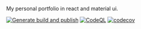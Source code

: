 My personal portfolio in react and material ui.

[![Generate build and publish](https://github.com/arshad-shah/Portfolio-v2/actions/workflows/publish.yml/badge.svg)](https://github.com/arshad-shah/Portfolio-v2/actions/workflows/publish.yml)
[![CodeQL](https://github.com/arshad-shah/portfolio-v2.0/actions/workflows/codeql-analysis.yml/badge.svg)](https://github.com/arshad-shah/portfolio-v2.0/actions/workflows/codeql-analysis.yml)
[![codecov](https://codecov.io/gh/arshad-shah/arshad-shah.github.io/branch/master/graph/badge.svg?token=2NFSXMDHZQ)](https://codecov.io/gh/arshad-shah/arshad-shah.github.io)
